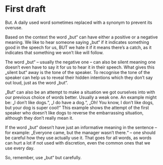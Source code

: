 # First draft

But. A daily used word sometimes replaced with a synonym to prevent its overuse. 

Based on the context the word „but“ can have either a positive or a negative meaning. We like to hear someone saying „but“ if it indicates something good in the speech for us, BUT we hate it if it means there’s a catch, as it indicates that something we won’t like will follow.

The word „but“ – usually the negative one – can also be silent meaning one doesn’t even have to say it for us to hear it in their speech. What gives this „silent but“ away is the tone of the speaker. To recognise the tone of the speaker can help us to reveal their hidden intentions which they don’t say out loud, just as the word „but“.

„But“ can also be an attempt to make a situation we got ourselves into with our previous choice of words better. Usually a weak one. An example might be: „I don’t like dogs.“, „I do have a dog.“,  „Oh! You know, I don’t like dogs, but your dog is super cool!“ This example shows the attempt of the first speaker who doesn’t like dogs to reverse the embarrassing situation, although they don’t really mean it.

If the word „but“ doesn’t have just an informative meaning in the sentence – for example: „Everyone came, but the manager wasn’t there.“ – one should be careful how they use actually use it. That goes for all words, as words can hurt a lot if not used with discretion, even the common ones that we use every day.

So, remember, use „but“ but carefully.

